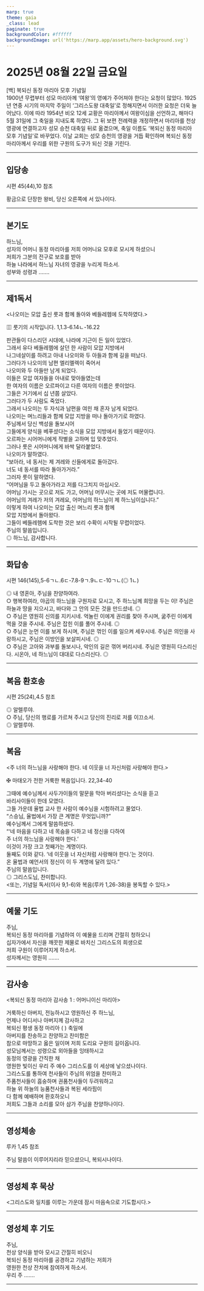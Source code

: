 ```yaml
---
marp: true
theme: gaia
_class: lead
paginate: true
backgroundColor: #ffffff
backgroundImage: url('https://marp.app/assets/hero-background.svg')
---
```


# 2025년 08월 22일 금요일

[백] 복되신 동정 마리아 모후 기념일  
1900년 무렵부터 성모 마리아께 ‘여왕’의 영예가 주어져야 한다는 요청이 많았다. 1925년 연중 시기의 마지막 주일이 ‘그리스도왕 대축일’로 정해지면서 이러한 요청은 더욱 늘어났다. 이에 따라 1954년 비오 12세 교황은 마리아께서 여왕이심을 선언하고, 해마다 5월 31일에 그 축일을 지내도록 하였다. 그 뒤 보편 전례력을 개정하면서 마리아를 천상 영광에 연결하고자 성모 승천 대축일 뒤로 옮겼으며, 축일 이름도 ‘복되신 동정 마리아 모후 기념일’로 바꾸었다. 이날 교회는 성모 승천의 영광을 거듭 확인하며 복되신 동정 마리아께서 우리를 위한 구원의 도구가 되신 것을 기린다.




---

## 입당송

시편 45(44),10 참조

황금으로 단장한 왕비, 당신 오른쪽에 서 있나이다.  
  


---

## 본기도

하느님,  
성자의 어머니 동정 마리아를 저희 어머니요 모후로 모시게 하셨으니  
저희가 그분의 전구로 보호를 받아  
하늘 나라에서 하느님 자녀의 영광을 누리게 하소서.  
성부와 성령과 …….  
  


---

## 제1독서

<나오미는 모압 출신 룻과 함께 돌아와 베들레헴에 도착하였다.>

▥ 룻기의 시작입니다. 1,1.3-6.14ㄴ-16.22

판관들이 다스리던 시대에, 나라에 기근이 든 일이 있었다.  
그래서 유다 베들레헴에 살던 한 사람이 모압 지방에서  
나그네살이를 하려고 아내 나오미와 두 아들과 함께 길을 떠났다.  
그러다가 나오미의 남편 엘리멜렉이 죽어서  
나오미와 두 아들만 남게 되었다.  
이들은 모압 여자들을 아내로 맞아들였는데  
한 여자의 이름은 오르파이고 다른 여자의 이름은 룻이었다.  
그들은 거기에서 십 년쯤 살았다.  
그러다가 두 사람도 죽었다.  
그래서 나오미는 두 자식과 남편을 여읜 채 혼자 남게 되었다.  
나오미는 며느리들과 함께 모압 지방을 떠나 돌아가기로 하였다.  
주님께서 당신 백성을 돌보시어  
그들에게 양식을 베푸셨다는 소식을 모압 지방에서 들었기 때문이다.  
오르파는 시어머니에게 작별을 고하며 입 맞추었다.  
그러나 룻은 시어머니에게 바싹 달라붙었다.  
나오미가 말하였다.  
“보아라, 네 동서는 제 겨레와 신들에게로 돌아갔다.  
너도 네 동서를 따라 돌아가거라.”  
그러자 룻이 말하였다.  
“어머님을 두고 돌아가라고 저를 다그치지 마십시오.  
어머님 가시는 곳으로 저도 가고, 어머님 머무시는 곳에 저도 머물렵니다.  
어머님의 겨레가 저의 겨레요, 어머님의 하느님이 제 하느님이십니다.”  
이렇게 하여 나오미는 모압 출신 며느리 룻과 함께  
모압 지방에서 돌아왔다.  
그들이 베들레헴에 도착한 것은 보리 수확이 시작될 무렵이었다.  
주님의 말씀입니다.  
◎ 하느님, 감사합니다.  
  


---

## 화답송

시편 146(145),5-6ㄱㄴ.6ㄷ-7.8-9ㄱ.9ㄴㄷ-10ㄱㄴ(◎ 1ㄴ)

◎ 내 영혼아, 주님을 찬양하여라.  
○ 행복하여라, 야곱의 하느님을 구원자로 모시고, 주 하느님께 희망을 두는 이! 주님은 하늘과 땅을 지으시고, 바다와 그 안의 모든 것을 만드셨네. ◎  
○ 주님은 영원히 신의를 지키시네. 억눌린 이에게 권리를 찾아 주시며, 굶주린 이에게 먹을 것을 주시네. 주님은 잡힌 이를 풀어 주시네. ◎  
○ 주님은 눈먼 이를 보게 하시며, 주님은 꺾인 이를 일으켜 세우시네. 주님은 의인을 사랑하시고, 주님은 이방인을 보살피시네. ◎  
○ 주님은 고아와 과부를 돌보시나, 악인의 길은 꺾어 버리시네. 주님은 영원히 다스리신다. 시온아, 네 하느님이 대대로 다스리신다. ◎  
  


---

## 복음 환호송

시편 25(24),4.5 참조

◎ 알렐루야.  
○ 주님, 당신의 행로를 가르쳐 주시고 당신의 진리로 저를 이끄소서.  
◎ 알렐루야.  
  


---

## 복음

<주 너의 하느님을 사랑해야 한다. 네 이웃을 너 자신처럼 사랑해야 한다.>

✠ 마태오가 전한 거룩한 복음입니다. 22,34-40

그때에 예수님께서 사두가이들의 말문을 막아 버리셨다는 소식을 듣고  
바리사이들이 한데 모였다.  
그들 가운데 율법 교사 한 사람이 예수님을 시험하려고 물었다.  
“스승님, 율법에서 가장 큰 계명은 무엇입니까?”  
예수님께서 그에게 말씀하셨다.  
“‘네 마음을 다하고 네 목숨을 다하고 네 정신을 다하여  
주 너의 하느님을 사랑해야 한다.’  
이것이 가장 크고 첫째가는 계명이다.  
둘째도 이와 같다. ‘네 이웃을 너 자신처럼 사랑해야 한다.’는 것이다.  
온 율법과 예언서의 정신이 이 두 계명에 달려 있다.”  
주님의 말씀입니다.  
◎ 그리스도님, 찬미합니다.  
<또는, 기념일 독서(이사 9,1-6)와 복음(루카 1,26-38)을 봉독할 수 있다.>  
  


---

## 예물 기도

주님,  
복되신 동정 마리아를 기념하여 이 예물을 드리며 간절히 청하오니  
십자가에서 자신을 깨끗한 제물로 바치신 그리스도의 희생으로  
저희 구원이 이루어지게 하소서.  
성자께서는 영원히 …….  
  


---

## 감사송

<복되신 동정 마리아 감사송 1 : 어머니이신 마리아>

거룩하신 아버지, 전능하시고 영원하신 주 하느님,  
언제나 어디서나 아버지께 감사하고  
복되신 평생 동정 마리아 ( ) 축일에  
아버지를 찬송하고 찬양하고 찬미함은  
참으로 마땅하고 옳은 일이며 저희 도리요 구원의 길이옵니다.  
성모님께서는 성령으로 외아들을 잉태하시고  
동정의 영광을 간직한 채  
영원한 빛이신 우리 주 예수 그리스도를 이 세상에 낳으셨나이다.  
그리스도를 통하여 천사들이 주님의 위엄을 찬미하고  
주품천사들이 흠숭하며 권품천사들이 두려워하고  
하늘 위 하늘의 능품천사들과 복된 세라핌이  
다 함께 예배하며 환호하오니  
저희도 그들과 소리를 모아 삼가 주님을 찬양하나이다.  
  


---

## 영성체송

루카 1,45 참조

주님 말씀이 이루어지리라 믿으셨으니, 복되시나이다.  
  


---

## 영성체 후 묵상

<그리스도와 일치를 이루는 가운데 잠시 마음속으로 기도합시다.>  


---

## 영성체 후 기도

주님,  
천상 양식을 받아 모시고 간절히 비오니  
복되신 동정 마리아를 공경하고 기념하는 저희가  
영원한 천상 잔치에 참여하게 하소서.  
우리 주 …….  
  


---